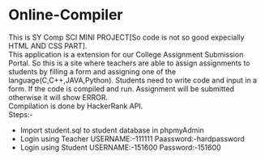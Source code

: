 # Online-Compiler
This is SY Comp SCI MINI PROJECT[So code is not so good expecially HTML AND CSS PART].  
This application is a extension for our College Assignment Submission Portal. So this is a site where teachers are able to assign assignments to students by filling a form and assigning one of the language(C,C++,JAVA,Python). Students need to write code and input in a form. If the code is compiled and run. Assignment will be submitted otherwise it will show ERROR.    
Compilation is done by HackerRank API.  
Steps:- 
* Import student.sql to student database in phpmyAdmin  
* Login using Teacher USERNAME:-111111 Paassword:-hardpassword
* Login using Student USERNAME:-151600 Password:-151600
